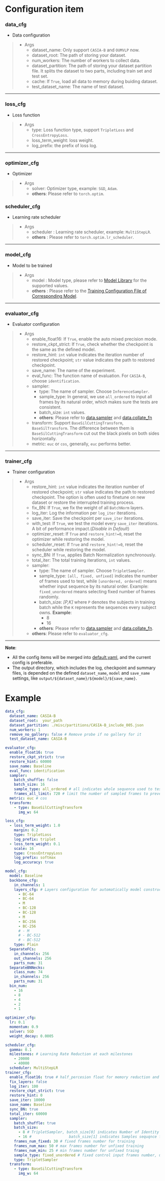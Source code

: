 # Configuration item

### data_cfg
* Data configuration
>
>  * Args
>     * dataset_name: Only support `CASIA-B` and `OUMVLP` now.
>     * dataset_root: The path of storing your dataset.
>     * num_workers: The number of workers to collect data.
>     * dataset_partition: The path of storing your dataset partition file. It splits the dataset to two parts, including train set and test set.
>     * cache: If `True`, load all data to memory during buiding dataset.
>     * test_dataset_name: The name of test dataset. 
----

### loss_cfg
* Loss function
>  * Args
>     * type: Loss function type, support `TripletLoss` and `CrossEntropyLoss`.
>     * loss_term_weight: loss weight.
>     * log_prefix: the prefix of loss log.

----
### optimizer_cfg
* Optimizer
>  * Args
>     * solver: Optimizer type, example: `SGD`, `Adam`.
>     * **others**: Please refer to `torch.optim`.


### scheduler_cfg
* Learning rate scheduler
>  * Args
>     * scheduler : Learning rate scheduler, example: `MultiStepLR`.
>     * **others** : Please refer to `torch.optim.lr_scheduler`.
----
### model_cfg
* Model to be trained
>  * Args
>     * model : Model type, please refer to [Model Library](../opengait/modeling/models) for the supported values.
>     * **others** : Please refer to the [Training Configuration File of Corresponding Model](../configs).
----
### evaluator_cfg
* Evaluator configuration
>  * Args
>     * enable_float16: If `True`, enable the auto mixed precision mode.
>     * restore_ckpt_strict: If `True`, check whether the checkpoint is the same as the defined model.
>     * restore_hint: `int` value indicates the iteration number of restored checkpoint; `str` value indicates the path to restored checkpoint.
>     * save_name: The name of the experiment.
>     * eval_func: The function name of evaluation. For `CASIA-B`, choose `identification`.
>     * sampler:
>       - type: The name of sampler. Choose `InferenceSampler`.
>       - sample_type: In general, we use `all_ordered` to input all frames by its natural order, which makes sure the tests are consistent.
>       - batch_size: `int` values.
>       - **others**: Please refer to [data.sampler](../opengait/data/sampler.py) and [data.collate_fn](../opengait/data/collate_fn.py)
>     * transform: Support `BaseSilCuttingTransform`, `BaseSilTransform`. The difference between them is `BaseSilCuttingTransform` cut out the black pixels on both sides horizontally.
>     * metric: `euc` or `cos`, generally, `euc` performs better.

----
### trainer_cfg
* Trainer configuration
>  * Args
>     * restore_hint: `int` value indicates the iteration number of restored checkpoint; `str` value indicates the path to restored checkpoint. The option is often used to finetune on new dataset or restore the interrupted training process.
>     * fix_BN: If `True`, we fix the weight of all `BatchNorm` layers.
>     * log_iter: Log the information per `log_iter` iterations.
>     * save_iter: Save the checkpoint per `save_iter` iterations.
>     * with_test: If `True`, we test the model every `save_iter` iterations. A bit of performance impact.(*Disable in Default*)
>     * optimizer_reset: If `True` and `restore_hint!=0`, reset the optimizer while restoring the model.
>     * scheduler_reset: If `True` and `restore_hint!=0`, reset the scheduler while restoring the model.
>     * sync_BN: If `True`, applies Batch Normalization synchronously.
>     * total_iter: The total training iterations, `int` values.
>     * sampler:
>       - type: The name of sampler. Choose `TripletSampler`.
>       - sample_type: `[all, fixed, unfixed]` indicates the number of frames used to test, while `[unordered, ordered]` means whether input sequence by its natural order. Example: `fixed_unordered` means selecting fixed number of frames randomly.
>       - batch_size: *[P,K]* where `P` denotes the subjects in training batch while the `K` represents the sequences every subject owns. **Example**:
>         - 8
>         - 16
>       - **others**: Please refer to [data.sampler](../opengait/data/sampler.py) and [data.collate_fn](../opengait/data/collate_fn.py).
>     * **others**: Please refer to `evaluator_cfg`.
---
**Note**: 
- All the config items will be merged into [default.yaml](../configs/default.yaml), and the current config is preferable.
- The output directory, which includes the log, checkpoint and summary files, is depended on the defined `dataset_name`, `model` and `save_name` settings, like `output/${dataset_name}/${model}/${save_name}`.
# Example

```yaml
data_cfg:
  dataset_name: CASIA-B
  dataset_root:  your_path
  dataset_partition: ./misc/partitions/CASIA-B_include_005.json
  num_workers: 1
  remove_no_gallery: false # Remove probe if no gallery for it
  test_dataset_name: CASIA-B

evaluator_cfg:
  enable_float16: true
  restore_ckpt_strict: true
  restore_hint: 60000
  save_name: Baseline
  eval_func: identification
  sampler:
    batch_shuffle: false
    batch_size: 16
    sample_type: all_ordered # all indicates whole sequence used to test, while ordered means input sequence by its natural order; Other options:   fixed_unordered
    frames_all_limit: 720 # limit the number of sampled frames to prevent out of memory
  metric: euc # cos
  transform:
    - type: BaseSilCuttingTransform
      img_w: 64

loss_cfg:
  - loss_term_weight: 1.0
    margin: 0.2
    type: TripletLoss
    log_prefix: triplet
  - loss_term_weight: 0.1
    scale: 16
    type: CrossEntropyLoss
    log_prefix: softmax
    log_accuracy: true

model_cfg:
  model: Baseline
  backbone_cfg:
    in_channels: 1
    layers_cfg: # Layers configuration for automatically model construction
      - BC-64
      - BC-64
      - M
      - BC-128
      - BC-128
      - M
      - BC-256
      - BC-256
      # - M
      # - BC-512
      # - BC-512
    type: Plain
  SeparateFCs:
    in_channels: 256
    out_channels: 256
    parts_num: 31
  SeparateBNNecks:
    class_num: 74
    in_channels: 256
    parts_num: 31
  bin_num:
    - 16
    - 8
    - 4
    - 2
    - 1

optimizer_cfg:
  lr: 0.1
  momentum: 0.9
  solver: SGD
  weight_decay: 0.0005

scheduler_cfg:
  gamma: 0.1
  milestones: # Learning Rate Reduction at each milestones
    - 20000
    - 40000
  scheduler: MultiStepLR
trainer_cfg:
  enable_float16: true # half_percesion float for memory reduction and speedup
  fix_layers: false
  log_iter: 100
  restore_ckpt_strict: true
  restore_hint: 0
  save_iter: 10000
  save_name: Baseline
  sync_BN: true
  total_iter: 60000
  sampler:
    batch_shuffle: true
    batch_size:
      - 8 # TripletSampler, batch_size[0] indicates Number of Identity
      - 16 #                 batch_size[1] indicates Samples sequqnce for each Identity
    frames_num_fixed: 30 # fixed frames number for training
    frames_num_max: 50 # max frames number for unfixed training
    frames_num_min: 25 # min frames number for unfixed traing
    sample_type: fixed_unordered # fixed control input frames number, unordered for controlling order of input tensor; Other options: unfixed_ordered or all_ordered
    type: TripletSampler
  transform:
    - type: BaseSilCuttingTransform
      img_w: 64

```
